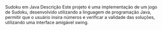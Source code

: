 Sudoku em Java
Descrição
Este projeto é uma implementação de um jogo de Sudoku,
desenvolvido utilizando a linguagem de programação Java, 
permitir que o usuário insira números e verificar a validade das soluções,
utilizando uma interface amigável swing.
